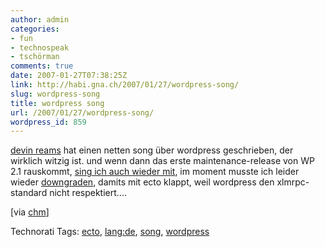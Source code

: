```yaml
---
author: admin
categories:
- fun
- technospeak
- tschörman
comments: true
date: 2007-01-27T07:38:25Z
link: http://habi.gna.ch/2007/01/27/wordpress-song/
slug: wordpress-song
title: wordpress song
url: /2007/01/27/wordpress-song/
wordpress_id: 859
---
```


[devin reams](http://devinreams.com/2007/01/14/its-called-wordpress/) hat einen netten song über wordpress geschrieben, der wirklich witzig ist. und wenn dann das erste maintenance-release von WP 2.1 rauskommt, [sing ich auch wieder mit](http://wordpress.org/support/topic/102119?replies=4), im moment musste ich leider wieder [downgraden](http://trac.wordpress.org/ticket/3662), damits mit ecto klappt, weil wordpress den xlmrpc-standard nicht respektiert....


[via [chm](http://bloxxs.org/?p=424)]



Technorati Tags: [ecto](http://www.technorati.com/tag/ecto), [lang:de](http://www.technorati.com/tag/lang:de), [song](http://www.technorati.com/tag/song), [wordpress](http://www.technorati.com/tag/wordpress)
